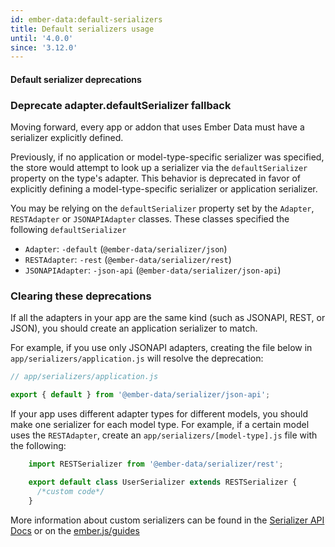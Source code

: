 ```yaml
---
id: ember-data:default-serializers
title: Default serializers usage
until: '4.0.0'
since: '3.12.0'
---
```

#### Default serializer deprecations

### Deprecate adapter.defaultSerializer fallback

Moving forward, every app or addon that uses Ember Data must have a serializer explicitly defined.

Previously, if no application or model-type-specific serializer was specified, the store would attempt to look up a serializer via the `defaultSerializer` property on the type's adapter. This behavior is deprecated in favor of explicitly defining a model-type-specific serializer or application serializer.

You may be relying on the `defaultSerializer` property set by the `Adapter`, `RESTAdapter` or `JSONAPIAdapter` classes.
These classes specified the following `defaultSerializer`

- `Adapter`: `-default` (`@ember-data/serializer/json`)
- `RESTAdapter`: `-rest` (`@ember-data/serializer/rest`)
- `JSONAPIAdapter`: `-json-api` (`@ember-data/serializer/json-api`)

### Clearing these deprecations

If all the adapters in your app are the same kind (such as JSONAPI, REST, or JSON), you should create an
application serializer to match.

For example, if you use only JSONAPI adapters, creating the file below in `app/serializers/application.js`
will resolve the deprecation:

```javascript
// app/serializers/application.js

export { default } from '@ember-data/serializer/json-api';
```

If your app uses different adapter types for different models, you should make one serializer for each model type. For example, if a certain model uses the `RESTAdapter`, create an `app/serializers/[model-type].js` file with the following:

```js
    import RESTSerializer from '@ember-data/serializer/rest';

    export default class UserSerializer extends RESTSerializer {
      /*custom code*/
    }
```

More information about custom serializers can be found in the [Serializer API Docs](https://api.emberjs.com/ember-data/release/modules/@ember-data%2Fserializer) or on the [ember.js/guides](https://guides.emberjs.com/release/models/customizing-serializers/#toc_customizing-serializers)
